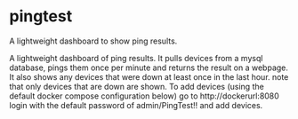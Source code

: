 # pingtest
A lightweight dashboard to show ping results.

A lightweight dashboard of ping results. It pulls devices from a mysql database, pings them once per minute and returns the result on a webpage.
It also shows any devices that were down at least once in the last hour. note that only devices that are down are shown. 
To add devices (using the default docker compose configuration below) go to http://dockerurl:8080 login with the default password of admin/PingTest!! and add devices.
